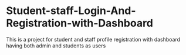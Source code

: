 # Student-staff-Login-And-Registration-with-Dashboard
This is a project for student and staff profile registration with dashboard having both admin and students as users
